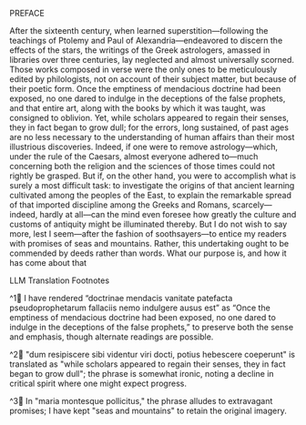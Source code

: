 PREFACE

After the sixteenth century, when learned superstition—following the teachings of Ptolemy and Paul of Alexandria—endeavored to discern the effects of the stars, the writings of the Greek astrologers, amassed in libraries over three centuries, lay neglected and almost universally scorned. Those works composed in verse were the only ones to be meticulously edited by philologists, not on account of their subject matter, but because of their poetic form. Once the emptiness of mendacious doctrine had been exposed, no one dared to indulge in the deceptions of the false prophets, and that entire art, along with the books by which it was taught, was consigned to oblivion. Yet, while scholars appeared to regain their senses, they in fact began to grow dull; for the errors, long sustained, of past ages are no less necessary to the understanding of human affairs than their most illustrious discoveries. Indeed, if one were to remove astrology—which, under the rule of the Caesars, almost everyone adhered to—much concerning both the religion and the sciences of those times could not rightly be grasped. But if, on the other hand, you were to accomplish what is surely a most difficult task: to investigate the origins of that ancient learning cultivated among the peoples of the East, to explain the remarkable spread of that imported discipline among the Greeks and Romans, scarcely—indeed, hardly at all—can the mind even foresee how greatly the culture and customs of antiquity might be illuminated thereby. But I do not wish to say more, lest I seem—after the fashion of soothsayers—to entice my readers with promises of seas and mountains. Rather, this undertaking ought to be commended by deeds rather than words. What our purpose is, and how it has come about that

LLM Translation Footnotes

^1🤖 I have rendered “doctrinae mendacis vanitate patefacta pseudoprophetarum fallaciis nemo indulgere ausus est” as “Once the emptiness of mendacious doctrine had been exposed, no one dared to indulge in the deceptions of the false prophets,” to preserve both the sense and emphasis, though alternate readings are possible.

^2🤖 "dum resipiscere sibi videntur viri docti, potius hebescere coeperunt" is translated as "while scholars appeared to regain their senses, they in fact began to grow dull"; the phrase is somewhat ironic, noting a decline in critical spirit where one might expect progress.

^3🤖 In "maria montesque pollicitus," the phrase alludes to extravagant promises; I have kept "seas and mountains" to retain the original imagery.